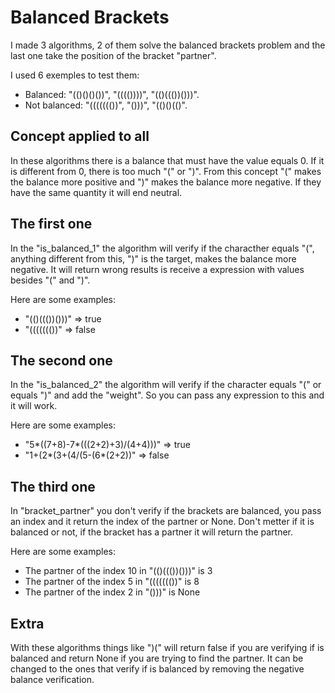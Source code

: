 # Balanced Brackets
I made 3 algorithms, 2 of them solve the balanced brackets problem and the last one take the position of the bracket "partner".

I used 6 exemples to test them:
 - Balanced: "(()()()())", "(((())))", "(()((())()))".
 - Not balanced: "((((((())", "()))", "(()()(()".

## Concept applied to all
In these algorithms there is a balance that must have the value equals 0. If it is different from 0, there is too much "(" or ")".
From this concept "(" makes the balance more positive and ")" makes the balance more negative. If they have the same quantity it will end neutral.

## The first one
In the "is_balanced_1" the algorithm will verify if the characther equals "(", anything different from this, ")" is the target, makes the balance more negative.
It will return wrong results is receive a expression with values besides "(" and ")".

Here are some examples:
- "(()((())()))" => true
- "((((((())" => false

## The second one
In the "is_balanced_2" the algorithm will verify if the character equals "(" or equals ")" and add the "weight".
So you can pass any expression to this and it will work.

Here are some examples:
- "5*((7+8)-7*(((2+2)+3)/(4+4)))" => true
- "1+(2*(3+(4/(5-(6*(2+2))" => false

## The third one
In "bracket_partner" you don't verify if the brackets are balanced, you pass an index and it return the index of the partner or None.
Don't metter if it is balanced or not, if the bracket has a partner it will return the partner.

Here are some examples:
- The partner of the index 10 in "(()((())()))" is 3
- The partner of the index 5 in "((((((())" is 8
- The partner of the index 2 in "()))" is None

## Extra
With these algorithms things like ")(" will return false if you are verifying if is balanced and return None if you are trying to find the partner.
It can be changed to the ones that verify if is balanced by removing the negative balance verification.
